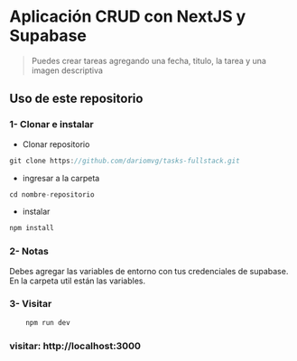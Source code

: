 # Aplicación CRUD con NextJS y Supabase

> Puedes crear tareas agregando una fecha, titulo, la tarea y una imagen descriptiva

## Uso de este repositorio

### 1- Clonar e instalar

- Clonar repositorio  

```js
git clone https://github.com/dariomvg/tasks-fullstack.git
```

- ingresar a la carpeta

```js
cd nombre-repositorio
```

- instalar 

```js
npm install
```

### 2- Notas

Debes agregar las variables de entorno con tus credenciales de supabase. 
En la carpeta util están las variables.


### 3- Visitar

```js
    npm run dev
```
### visitar: http://localhost:3000

